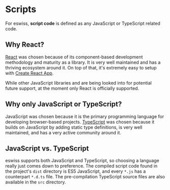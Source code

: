 # Scripts

For eswiss, **script code** is defined as any JavaScript or TypeScript related code.

## Why React?

[React](https://reactjs.org) was chosen because of its component-based development methodology and maturity as a library. It is very well maintained and has a thriving ecosystem around it. On top of that, it's extremely easy to setup with [Create React App](https://create-react-app.dev).

While other JavaScript libraries and are being looked into for potential future support, at the moment only React is officially supported.

## Why only JavaScript or TypeScript?

JavaScript was chosen because it is the primary programming language for developing browser-based projects. [TypeScript](https://typescriptlang.org) was chosen because it builds on JavaScript by adding static type definitions, is very well maintained, and has a very active community around it.

## JavaScript vs. TypeScript

eswiss supports both JavaScript and TypeScript, so choosing a language really just comes down to preference. The compiled script code found in the project's `dist` directory is ES5 JavaScript, and every `*.js` has a counterpart `*.d.ts` file. The pre-compilation TypeScript source files are also available in the `src` directory.
